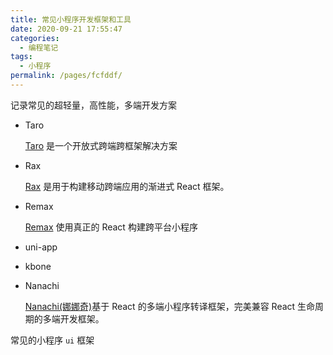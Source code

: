 ```yaml
---
title: 常见小程序开发框架和工具
date: 2020-09-21 17:55:47
categories:
  - 编程笔记
tags:
  - 小程序
permalink: /pages/fcfddf/
---
```


记录常见的超轻量，高性能，多端开发方案

- Taro

  [Taro](https://taro-docs.jd.com/taro/docs/README) 是一个开放式跨端跨框架解决方案

- Rax

  [Rax](https://rax.js.org/docs/guide/about) 是用于构建移动跨端应用的渐进式 React 框架。

- Remax

  [Remax](https://remaxjs.org/) 使用真正的 React 构建跨平台小程序

- uni-app

- kbone

- Nanachi

  [Nanachi(娜娜奇)](https://qunarcorp.github.io/anu/index.html)基于 React 的多端小程序转译框架，完美兼容 React 生命周期的多端开发框架。

常见的小程序 `ui` 框架
